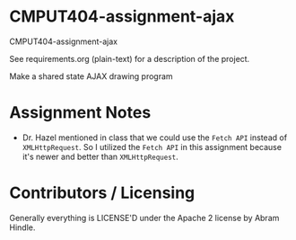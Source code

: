 CMPUT404-assignment-ajax
==============================

CMPUT404-assignment-ajax

See requirements.org (plain-text) for a description of the project.

Make a shared state AJAX drawing program

Assignment Notes
========================
- Dr. Hazel mentioned in class that we could use the `Fetch API` instead of `XMLHttpRequest`. So I utilized the `Fetch API` in this assignment because it's newer and better than `XMLHttpRequest`.

Contributors / Licensing
========================

Generally everything is LICENSE'D under the Apache 2 license by Abram Hindle.


